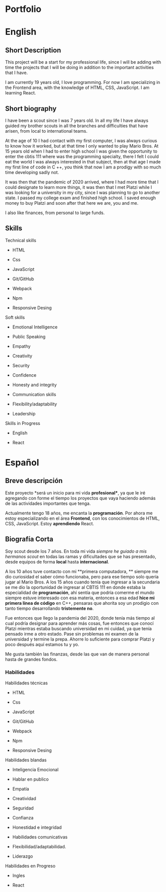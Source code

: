 # Portfolio

# English

## Short Description

This project will be a start for my professional life, since I will be adding with time the projects that I will be doing in addition to the important activities that I have.

I am currently 19 years old, I love programming. For now I am specializing in the Frontend area, with the knowledge of HTML, CSS, JavaScript. I am learning React.

## Short biography

I have been a scout since I was 7 years old. In all my life I have always guided my brother scouts in all the branches and difficulties that have arisen, from local to international teams.

At the age of 10 I had contact with my first computer, I was always curious to know how it worked, but at that time I only wanted to play Mario Bros. At 15 years old when I had to enter high school I was given the opportunity to enter the cbtis 111 where was the programming specialty, there I felt I could eat the world I was always interested in that subject, then at that age I made my first line of code in C ++, you think that now I am a prodigy with so much time developing sadly not.

It was then that the pandemic of 2020 arrived, where I had more time that I could designate to learn more things, it was then that I met Platzi while I was looking for a university in my city, since I was planning to go to another state. I passed my college exam and finished high school. I saved enough money to buy Platzi and soon after that here we are, you and me.

I also like finances, from personal to large funds.

## Skills

Technical skills

- HTML

- Css

- JavaScript

- Git/GitHub

- Webpack

- Npm

- Responsive Desing

Soft skills

- Emotional Intelligence

- Public Speaking

- Empathy

- Creativity

- Security

- Confidence

- Honesty and integrity

- Communication skills

- Flexibility/adaptability

- Leadership

Skills in Progress

- English

- React

# Español

## Breve descripción

Este proyecto \*será un inicio para mi vida **profesional\***, ya que le iré agregando con forme el tiempo los proyectos que vaya haciendo además de las actividades importantes que tenga.

Actualmente tengo 18 años, me encanta la **programación**. Por ahora me estoy especializando en el área **Frontend**, con los conocimientos de HTML, CSS, JavaScript. Estoy **aprendiendo** React.

## Biografía Corta

Soy scout desde los 7 años. En toda mi vida _siempre he guiado a mis hermanos scout_ en todas las ramas y dificultades que se has presentado, desde equipos de forma **local** hasta **internacional**.

A los 10 años tuve contacto con mi **primera computadora, ** siempre me dio curiosidad el saber cómo funcionaba, pero para ese tiempo solo quería jugar al Mario Bros. A los 15 años cuando tenía que ingresar a la secundaria se me dio la oportunidad de ingresar al CBTIS 111 en donde estaba la especialidad de **programación**, ahí sentía que podría comerme el mundo siempre estuve interesado con esa materia, entonces a esa edad **hice mi primera línea de código** en C++, pensaras que ahorita soy un prodigio con tanto tiempo desarrollando **tristemente no**.

Fue entonces que llego la pandemia del 2020, donde tenía más tiempo al cual podría designar para aprender más cosas, fue entonces que conocí Platzi mientras estaba buscando universidad en mi cuidad, ya que tenía pensado irme a otro estado. Pase sin problemas mi examen de la universidad y termine la prepa. Ahorre lo suficiente para comprar Platzi y poco después aquí estamos tu y yo.

Me gusta también las finanzas, desde las que van de manera personal hasta de grandes fondos.

### Habilidades

Habilidades técnicas

- HTML

- Css

- JavaScript

- Git/GitHub

- Webpack

- Npm

- Responsive Desing

Habilidades blandas

- Inteligencia Emocional

- Hablar en publico

- Empatía

- Creatividad

- Seguridad

- Confianza

- Honestidad e integridad

- Habilidades comunicativas

- Flexibilidad/adaptabilidad.

- Liderazgo

Habilidades en Progreso

- Ingles

- React
